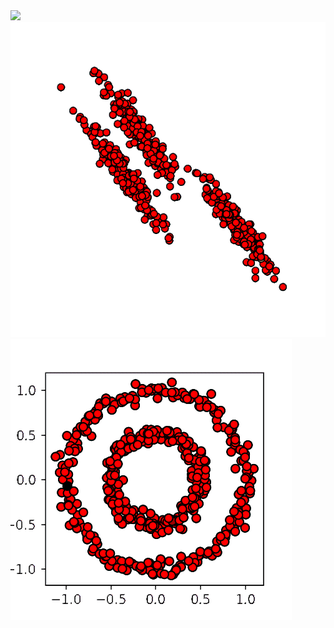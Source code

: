 <img  src="varied100frames.gif" />
<img  src="aniso60frames.gif" />
<img  src="noisy_circles79frames.gif" />

